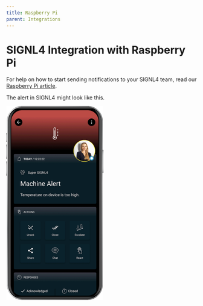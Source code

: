 ```yaml
---
title: Raspberry Pi
parent: Integrations
---
```


# SIGNL4 Integration with Raspberry Pi

For help on how to start sending notifications to your SIGNL4 team, read our [Raspberry Pi article](https://www.signl4.com/blog/csharp-webhook-raspberry/).

The alert in SIGNL4 might look like this.

![SIGNL4 Alert](signl4-iot.png)
